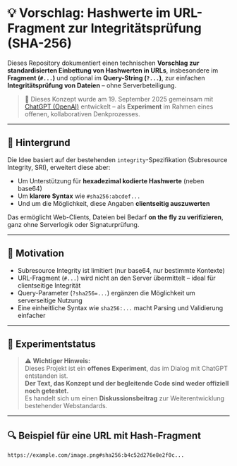 # 💡 Vorschlag: Hashwerte im URL-Fragment zur Integritätsprüfung (SHA-256)

Dieses Repository dokumentiert einen technischen **Vorschlag zur standardisierten Einbettung von Hashwerten in URLs**, insbesondere im **Fragment (`#...`)** und optional im **Query-String (`?...`)**, zur einfachen **Integritätsprüfung von Dateien** – ohne Serverbeteiligung.

> 🧪 Dieses Konzept wurde am 19. September 2025 gemeinsam mit [ChatGPT (OpenAI)](https://openai.com/chatgpt) entwickelt – als **Experiment** im Rahmen eines offenen, kollaborativen Denkprozesses.

---

## 📘 Hintergrund

Die Idee basiert auf der bestehenden `integrity`-Spezifikation (Subresource Integrity, SRI), erweitert diese aber:

- Um Unterstützung für **hexadezimal kodierte Hashwerte** (neben base64)
- Um **klarere Syntax** wie `#sha256:abcdef...`
- Und um die Möglichkeit, diese Angaben **clientseitig auszuwerten**

Das ermöglicht Web-Clients, Dateien bei Bedarf **on the fly zu verifizieren**, ganz ohne Serverlogik oder Signaturprüfung.

---

## 🧩 Motivation

- Subresource Integrity ist limitiert (nur base64, nur bestimmte Kontexte)
- URL-Fragment (`#...`) wird nicht an den Server übermittelt – ideal für clientseitige Integrität
- Query-Parameter (`?sha256=...`) ergänzen die Möglichkeit um serverseitige Nutzung
- Eine einheitliche Syntax wie `sha256:...` macht Parsing und Validierung einfacher

---

## 🧪 Experimentstatus

> ⚠️ **Wichtiger Hinweis:**  
> Dieses Projekt ist ein **offenes Experiment**, das im Dialog mit ChatGPT entstanden ist.  
> **Der Text, das Konzept und der begleitende Code sind weder offiziell noch getestet.**  
> Es handelt sich um einen **Diskussionsbeitrag** zur Weiterentwicklung bestehender Webstandards.

---

## 🔍 Beispiel für eine URL mit Hash-Fragment

```text
https://example.com/image.png#sha256:b4c52d276e8e2f0c...